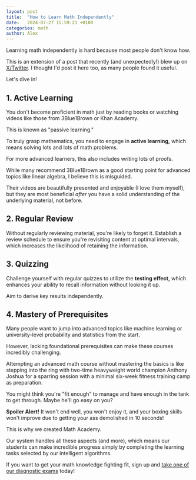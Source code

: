 ```yaml
---
layout: post
title:  "How to Learn Math Independently"
date:   2024-07-27 15:59:21 +0100
categories: math
author: Alex
---
```


Learning math independently is hard because most people don't know how. 

This is an extension of a post that recently (and unexpectedly!) blew up on [X/Twitter](https://x.com/ninja_maths/status/1807689513621188781). I thought I'd post it here too, as many people found it useful.

Let's dive in! 

## 1. Active Learning

You don't become proficient in math just by reading books or watching videos like those from 3Blue1Brown or Khan Academy.

This is known as "passive learning." 

To truly grasp mathematics, you need to engage in **active learning,** which means solving lots and lots of math problems. 

For more advanced learners, this also includes writing lots of proofs.

While many recommend 3Blue1Brown as a good starting point for advanced topics like linear algebra, I believe this is misguided. 

Their videos are beautifully presented and enjoyable (I love them myself), but they are most beneficial _after_ you have a solid understanding of the underlying material, not before.

## 2. Regular Review

Without regularly reviewing material, you're likely to forget it. Establish a review schedule to ensure you're revisiting content at optimal intervals, which increases the likelihood of retaining the information.

## 3. Quizzing

Challenge yourself with regular quizzes to utilize the **testing effect,** which enhances your ability to recall information without looking it up. 

Aim to derive key results independently.

## 4. Mastery of Prerequisites

Many people want to jump into advanced topics like machine learning or university-level probability and statistics from the start.

However, lacking foundational prerequisites can make these courses incredibly challenging.

Attempting an advanced math course without mastering the basics is like stepping into the ring with two-time heavyweight world champion Anthony Joshua for a sparring session with a minimal six-week fitness training camp as preparation.

You might think you're "fit enough" to manage and have enough in the tank to get through. Maybe he'll go easy on you?

**Spoiler Alert!** It won't end well, you won't enjoy it, and your boxing skills won't improve due to getting your ass demolished in 10 seconds!

This is why we created Math Academy.

Our system handles all these aspects (and more), which means our students can make incredible progress simply by completing the learning tasks selected by our intelligent algorithms.

If you want to get your math knowledge fighting fit, sign up and [take one of our diagnostic exams](https://mathacademy.com/courses) today!